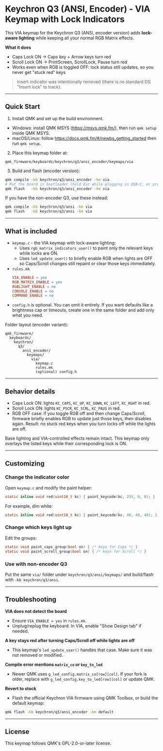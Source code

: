 # Keychron Q3 (ANSI, Encoder) - VIA Keymap with Lock Indicators

This VIA keymap for the Keychron Q3 (ANSI, encoder version) adds **lock-aware lighting** while keeping all your normal RGB Matrix effects.

**What it does**
- Caps Lock ON  -> Caps key + Arrow keys turn red
- Scroll Lock ON -> PrintScreen, ScrollLock, Pause turn red
- Works even when RGB is toggled OFF: lock status still updates, so you never get "stuck red" keys

> Insert indicator was intentionally removed (there is no standard OS "Insert lock" to track).

---

## Quick Start

1) Install QMK and set up the build environment.

- Windows: install QMK MSYS (https://msys.qmk.fm/), then run `qmk setup` inside QMK MSYS.
- macOS/Linux: follow https://docs.qmk.fm/#/newbs_getting_started then run `qmk setup`.

2) Place this keymap folder at:

```
qmk_firmware/keyboards/keychron/q3/ansi_encoder/keymaps/via
```

3) Build and flash (encoder version):

```bash
qmk compile -kb keychron/q3/ansi_encoder -km via
# Put the board in bootloader (hold Esc while plugging in USB-C, or press the reset button)
qmk flash   -kb keychron/q3/ansi_encoder -km via
```

If you have the non-encoder Q3, use these instead:

```bash
qmk compile -kb keychron/q3/ansi -km via
qmk flash   -kb keychron/q3/ansi -km via
```

---

## What is included

- `keymap.c`  - the VIA keymap with lock-aware lighting:
  - Uses `rgb_matrix_indicators_user()` to paint only the relevant keys while locks are ON.
  - Uses `led_update_user()` to briefly enable RGB when lights are OFF so Caps/Scroll changes still repaint or clear those keys immediately.
- `rules.mk`
  ```makefile
  VIA_ENABLE = yes
  RGB_MATRIX_ENABLE = yes
  RGBLIGHT_ENABLE = no
  CONSOLE_ENABLE = no
  COMMAND_ENABLE = no
  ```
- `config.h` is optional. You can omit it entirely. If you want defaults like a brightness cap or timeouts, create one in the same folder and add only what you need.

Folder layout (encoder variant):

```
qmk_firmware/
  keyboards/
    keychron/
      q3/
        ansi_encoder/
          keymaps/
            via/
              keymap.c
              rules.mk
              (optional) config.h
```

---

## Behavior details

- Caps Lock ON: lights `KC_CAPS`, `KC_UP`, `KC_DOWN`, `KC_LEFT`, `KC_RGHT` in red.
- Scroll Lock ON: lights `KC_PSCR`, `KC_SCRL`, `KC_PAUS` in red.
- RGB OFF case: if you toggle RGB off and then change Caps/Scroll, firmware briefly enables RGB to update just those keys, then disables again. Result: no stuck red keys when you turn locks off while the lights are off.

Base lighting and VIA-controlled effects remain intact. This keymap only overlays the listed keys while their corresponding lock is ON.

---

## Customizing

### Change the indicator color
Open `keymap.c` and modify the paint helper:
```c
static inline void red(uint16_t kc) { paint_keycode(kc, 255, 0, 0); }
```
For example, dim white:
```c
static inline void red(uint16_t kc) { paint_keycode(kc, 40, 40, 40); }
```

### Change which keys light up
Edit the groups:
```c
static void paint_caps_group(bool on) { /* keys for Caps */ }
static void paint_scroll_group(bool on) { /* keys for Scroll */ }
```

### Use with non-encoder Q3
Put the same `via/` folder under `keychron/q3/ansi/keymaps/` and build/flash with `-kb keychron/q3/ansi`.

---

## Troubleshooting

**VIA does not detect the board**
- Ensure `VIA_ENABLE = yes` in `rules.mk`.
- Unplug/replug the keyboard. In VIA, enable "Show Design tab" if needed.

**A key stays red after turning Caps/Scroll off while lights are off**
- This keymap's `led_update_user()` handles that case. Make sure it was not removed or modified.

**Compile error mentions `matrix_co` or `key_to_led`**
- Newer QMK uses `g_led_config.matrix_co[row][col]`. If your fork is older, replace with `g_led_config.key_to_led[row][col]` or update QMK.

**Revert to stock**
- Flash the official Keychron VIA firmware using QMK Toolbox, or build the default keymap:
```bash
qmk flash -kb keychron/q3/ansi_encoder -km default
```

---

## License

This keymap follows QMK's GPL-2.0-or-later license.
